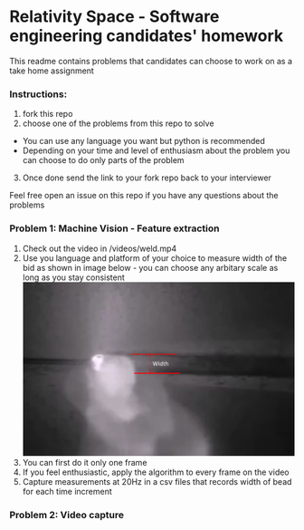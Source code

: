 # Relativity Space - Software engineering candidates' homework
This readme contains problems that candidates can choose to work on as a take home assignment

### Instructions:
1. fork this repo
2. choose one of the problems from this repo to solve
  * You can use any language you want but python is recommended
  * Depending on your time and level of enthusiasm about the problem you can choose to do only parts of the problem
3. Once done send the link to your fork repo back to your interviewer

Feel free open an issue on this repo if you have any questions about the problems

### Problem 1: Machine Vision - Feature extraction
1. Check out the video in /videos/weld.mp4
2. Use you language and platform of your choice to measure width of the bid as shown in image below - you can choose any arbitary scale as long as you stay consistent
  ![weld width](/images/weld_width.png)
3. You can first do it only one frame
4. If you feel enthusiastic, apply the algorithm to every frame on the video
5. Capture measurements at 20Hz in a csv files that records width of bead for each time increment

### Problem 2: Video capture
